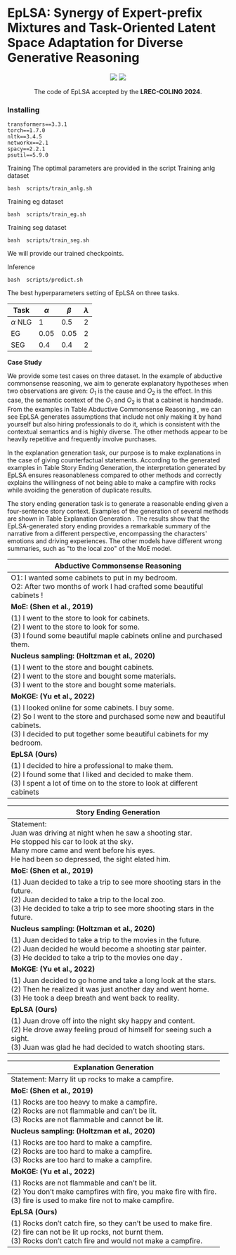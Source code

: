 # **EpLSA: Synergy of Expert-prefix Mixtures and Task-Oriented Latent Space Adaptation for Diverse Generative Reasoning**

<p align="center">
  <img src="https://img.shields.io/badge/License-Apache%202.0-blue.svg">
  <img src="https://img.shields.io/badge/PyTorch-%23EE4C2C.svg?e&logo=PyTorch&logoColor=white">
</p>

<p align="center">
The code of EpLSA accepted by the <strong>LREC-COLING 2024</strong>.
</p>

### Installing

 ```
transformers==3.3.1
torch==1.7.0
nltk==3.4.5
networkx==2.1
spacy==2.2.1
psutil==5.9.0

 ```

Training
The optimal parameters are provided in the script
Training anlg dataset

```
bash  scripts/train_anlg.sh
```

Training eg dataset

```
bash  scripts/train_eg.sh
```

Training seg dataset

```
bash  scripts/train_seg.sh
```

We will provide our trained checkpoints.

Inference

```
bash  scripts/predict.sh
```

The best hyperparameters setting of EpLSA on three tasks.

| Task         | $\alpha$ | $\beta$ | $\lambda$ |
| ------------ | -------- | ------- | --------- |
| $\alpha$ NLG | 1        | 0.5     | 2         |
| EG           | 0.05     | 0.05    | 2         |
| SEG          | 0.4      | 0.4     | 2         |


**Case Study**


We provide some test cases on three dataset.
In the example of abductive commonsense reasoning,  we aim to generate explanatory hypotheses when two observations are given: $O_{1}$ is the cause and $O_{2}$ is the effect. In this case, the semantic context of the $O_{1}$ and $O_{2}$ is that a cabinet is handmade. From the examples in Table Abductive Commonsense Reasoning , we can see EpLSA generates assumptions that include not only making it by hand yourself but also hiring professionals to do it, which is consistent with the contextual semantics and is highly diverse. The other methods appear to be heavily repetitive and frequently involve purchases.

In the explanation generation task, our purpose is to make explanations in the case of giving counterfactual statements. According to the generated examples in Table Story Ending Generation, the interpretation generated by EpLSA ensures reasonableness compared to other methods and correctly explains the willingness of not being able to make a campfire with rocks while avoiding the generation of duplicate results.

The story ending generation task is to generate a reasonable ending given a four-sentence story context. Examples of the generation of several methods are shown in Table Explanation Generation .  The results show that the EpLSA-generated story ending provides a remarkable summary of the narrative from a different perspective, encompassing the characters' emotions and driving experiences. The other models have different wrong summaries, such as "to the local zoo" of the MoE model.

| **Abductive Commonsense Reasoning**                          |
| ------------------------------------------------------------ |
| O1: I wanted some cabinets to put in my bedroom.<br/>O2: After two months of work I had crafted some beautiful cabinets ! |
| **MoE: (Shen et al., 2019)**                                 |
| (1) I went to the store to look for cabinets.<br/>(2) I went to the store to look for some.<br/>(3) I found some beautiful maple cabinets online and purchased them. |
| **Nucleus sampling: (Holtzman et al., 2020)**                |
| (1) I went to the store and bought cabinets.<br/>(2) I went to the store and bought some materials.<br/>(3) I went to the store and bought some materials. |
| **MoKGE: (Yu et al., 2022)**                                 |
| (1) I looked online for some cabinets. I buy some.<br/>(2) So I went to the store and purchased some new and beautiful cabinets.<br/>(3) I decided to put together some beautiful cabinets for my bedroom. |
| **EpLSA (Ours)**                                             |
| (1) I decided to hire a professional to make them.<br/>(2) I found some that I liked and decided to make them.<br/>(3) I spent a lot of time on to the store to look at different cabinets |





| Story Ending Generation                                      |
| ------------------------------------------------------------ |
| Statement:<br/>Juan was driving at night when he saw a shooting star.<br/>He stopped his car to look at the sky.<br/>Many more came and went before his eyes.<br/>He had been so depressed, the sight elated him. |
| **MoE: (Shen et al., 2019)**                                 |
| (1) Juan decided to take a trip to see more shooting stars in the future.<br/>(2) Juan decided to take a trip to the local zoo.<br/>(3) He decided to take a trip to see more shooting stars in the future. |
| **Nucleus sampling: (Holtzman et al., 2020)**                |
| (1) Juan decided to take a trip to the movies in the future.<br/>(2) Juan decided he would become a shooting star painter.<br/>(3) He decided to take a trip to the movies one day . |
| **MoKGE: (Yu et al., 2022)**                                 |
| (1) Juan decided to go home and take a long look at the stars.<br/>(2) Then he realized it was just another day and went home.<br/>(3) He took a deep breath and went back to reality. |
| **EpLSA (Ours)**                                             |
| (1) Juan drove off into the night sky happy and content.<br/>(2) He drove away feeling proud of himself for seeing such a sight.<br/>(3) Juan was glad he had decided to watch shooting stars. |


| Explanation Generation                                       |
| ------------------------------------------------------------ |
| Statement: Marry lit up rocks to make a campfire.            |
| **MoE: (Shen et al., 2019)**                                 |
| (1) Rocks are too heavy to make a campfire.<br/>(2) Rocks are not flammable and can’t be lit.<br/>(3) Rocks are not flammable and cannot be lit. |
| **Nucleus sampling: (Holtzman et al., 2020)**                |
| (1) Rocks are too hard to make a campfire.<br/>(2) Rocks are too hard to make a campfire.<br/>(3) Rocks are too hard to make a campfire. |
| **MoKGE: (Yu et al., 2022)**                                 |
| (1) Rocks are not flammable and can’t be lit.<br/>(2) You don’t make campfires with fire, you make fire with fire.<br/>(3) fire is used to make fire not to make campfire. |
| **EpLSA (Ours)**                                             |
| (1) Rocks don’t catch fire, so they can’t be used to make fire.<br/>(2) fire can not be lit up rocks, not burnt them.<br/>(3) Rocks don’t catch fire and would not make a campfire. |
